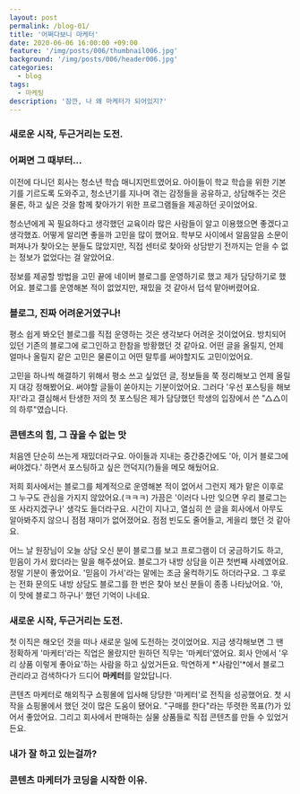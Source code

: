 ```yaml
---
layout: post
permalink: /blog-01/
title: '어쩌다보니 마케터'
date: 2020-06-06 16:00:00 +09:00
feature: '/img/posts/006/thumbnail006.jpg'
background: '/img/posts/006/header006.jpg'
categories:
  - blog
tags:
  - 마케팅
description: '잠깐, 나 왜 마케터가 되어있지?'
---
```


### 새로운 시작, 두근거리는 도전.

   ### 어쩌면 그 때부터...

이전에 다니던 회사는 청소년 학습 매니지먼트였어요. 아이들이 학교 학습을 위한 기본기를 기르도록 도와주고, 청소년기를 지나며 겪는 감정들을 공유하고, 상담해주는 것은 물론, 하고 싶은 것을 함께 찾아가기 위한 프로그램들을 제공하던 곳이었어요.

   청소년에게 꼭 필요하다고 생각했던 교육이라 많은 사람들이 알고 이용했으면 좋겠다고 생각했죠. 어떻게 알리면 좋을까 고민을 많이 했어요. 학부모 사이에서 알음알음 소문이 퍼져나가 찾아오는 분들도 많았지만, 직접 센터로 찾아와 상담받기 전까지는 얻을 수 없는 정보가 없었다는 걸 알았어요.

   정보를 제공할 방법을 고민 끝에 네이버 블로그를 운영하기로 했고 제가 담당하기로 했어요. 블로그를 운영해본 적이 없었지만, 재밌을 것 같아서 덥석 맡아버렸어요.

### 블로그, 진짜 어려운거였구나!

   평소 쉽게 봐오던 블로그를 직접 운영하는 것은 생각보다 어려운 것이었어요. 방치되어있던 기존의 블로그에 로그인하고 한참을 방황했던 것 같아요. 어떤 글을 올릴지, 언제 얼마나 올릴지 같은 고민은 물론이고 어떤 말투를 써야할지도 고민이었어요.

   고민을 하나씩 해결하기 위해서 평소 쓰고 싶었던 글, 정보들을 쭉 정리해보고 언제 올릴지 대강 정해봤어요. 써야할 글들이 쏟아지는 기분이었어요. 그러다 '우선 포스팅을 해보자!'라고 결심해서 탄생한 저의 첫 포스팅은 제가 담당했던 학생의 입장에서 쓴 "△△이의 하루"였습니다.

### 콘텐츠의 힘, 그 끊을 수 없는 맛

   처음엔 단순히 쓰는게 재밌더라구요. 아이들과 지내는 중간중간에도 '아, 이거 블로그에 써야겠다.' 하면서 포스팅하고 싶은 껀덕지(?)들을 메모 해뒀어요.

   저희 회사에서는 블로그를 체계적으로 운영해본 적이 없어서 그런지 제가 맡은 이후로 그 누구도 관심을 가지지 않았어요.(ㅋㅋㅋ) 가끔은 '이러다 나만 잊으면 우리 블로그는 또 사라지겠구나' 생각도 들더라구요. 시간이 지나고, 열심히 쓴 글을 회사에서 아무도 알아봐주지 않으니 점점 재미가 없어졌어요. 점점 빈도도 줄어들고, 게을리 했던 것 같아요.

   어느 날 원장님이 오늘 상담 오신 분이 블로그를 보고 프로그램이 더 궁금하기도 하고, 믿음이 가서 왔더라는 말을 해주셨어요. 블로그가 내방 상담을 이끈 첫번째 사례였어요. 정말 기분이 좋았어요. '믿음이 가서'라는 말에는 조금 울컥하기도 하더라구요. 그 후로는 전화 문의도 내방 상담도 블로그를 한 번은 찾아 보신 분들이 종종 나타났어요. '아, 이 맛에 블로그 하구나' 했던 기억이 나네요.

### 새로운 시작, 두근거리는 도전.

   첫 이직은 해오던 것을 떠나 새로운 일에 도전하는 것이었어요. 지금 생각해보면 그 땐 정확하게 '마케터'라는 직업은 몰랐지만 원하던 직무는 '마케터'였어요. 회사 안에서 '우리 상품 이렇게 좋아요'하는 사람을 하고 싶었거든요. 막연하게 *'사람인'*에서 블로그 관리라고 검색하다가 드디어 **마케터**를 알았답니다.

   콘텐츠 마케터로 해외직구 쇼핑몰에 입사해 당당한 '마케터'로 전직을 성공했어요. 첫 시작을 쇼핑몰에서 했던 것이 많은 도움이 됐어요. "구매를 한다"라는 뚜렷한 목표(?)가 있어서 좋았어요. 그리고 회사에서 판매하는 실물 상품들로 직접 콘텐츠를 만들 수 있었거든요.

### 내가 잘 하고 있는걸까?



### 콘텐츠 마케터가 코딩을 시작한 이유.

